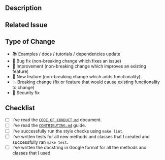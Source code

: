 ## Description

<!-- Add a more detailed description of the changes if needed. -->

## Related Issue

<!-- If your PR refers to a related issue, link it here. -->

## Type of Change

<!-- Keep only the ones that apply -->

- 📚 Examples / docs / tutorials / dependencies update
- 🔧 Bug fix (non-breaking change which fixes an issue)
- 🥂 Improvement (non-breaking change which improves an existing feature)
- 🚀 New feature (non-breaking change which adds functionality)
- 💥 Breaking change (fix or feature that would cause existing functionality to change)
- 🔐 Security fix

## Checklist

<!-- Mark with an `x` all the checkboxes that apply (like `[x]`) -->

- [ ] I've read the [`CODE_OF_CONDUCT.md`](https://github.com/FOR-sight-ai/interpreto/blob/master/CODE_OF_CONDUCT.md) document.
- [ ] I've read the [`CONTRIBUTING.md`](https://github.com/FOR-sight-ai/interpreto/blob/master/CONTRIBUTING.md) guide.
- [ ] I've successfully run the style checks using `make lint`.
- [ ] I've written tests for all new methods and classes that I created and successfully ran `make test`.
- [ ] I've written the docstring in Google format for all the methods and classes that I used.
